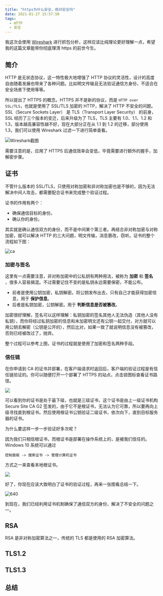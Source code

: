 ```yaml
---
title: "https为什么安全，绝对安全吗"
date: 2021-01-27 15:57:50
tags:
  - HTTP
  - 安全
---
```


我这次会使用 [Wireshark](https://www.wireshark.org/) 进行抓包分析，这样应该比纯理论更好理解一点，希望我的这篇文章能带你彻底理清 https 的前世今生。

## 简介

HTTP 是无状态协议，这一特性极大地增强了 HTTP 协议的灵活性，设计的高度自由随着发展也带来了各种问题。比如明文传输且无法验证通信方身份，不适合在安全场景下使用等等。

所以提出了 HTTPS 的概念。HTTPS  并不是新的协议，而是 `HTTP over SSL/TLS`，也就是使用了 SSL/TLS 加密的 HTTP，解决了 HTTP 不安全的问题。SSL（Secure Sockets Layer） 是 TLS（Transport Layer Security） 的前身，SSL 经历了三个版本的变迁，后来升级为了 TLS，TLS 主要有 1.0、1.1、1.2 和 1.3，版本越高兼容性越不好，现在大部分正在从 1.1 到 1.2 的迁移，部分使用 1.3，我们可以使用 Wireshark 过滤一下进行简单查看。

![Wireshark截图](https://gitee.com/sh1luo/imgs/raw/master/imgs/640.png)

需要注意的是，应用了 HTTPS 后通信效率会变低，毕竟需要进行额外的握手，加解密步骤。 

## 证书

不管什么版本的 SSL/TLS，只使用对称加密和非对称加密也是不够的，因为无法解决中间人攻击，都需要配合证书来完成整个验证过程。

证书的作用有两个：

- 确保通信目标的身份。
- 确认你的身份。

其实就是确认通信双方的身份，而不是中间某个第三者。再结合非对称加密与对称加密，就可以解决 HTTP 的三大问题，明文传输，消息篡改，窃听。证书的整个流程如下图：

![ca](https://gitee.com/sh1luo/imgs/raw/master/imgs/ca.png)

### 加密与签名

这里有一点需要注意，非对称加密中的公私钥有两种用法，被称为 **加密** 和 **签名** ，很多人容易搞混。不过需要记住不变的是私钥永远需要保密，不能公布。

- 前者是使用公钥加密，私钥解密。将公钥发布出去，只有自己才能获得加密信息，用于 **保护信息**。
- 后者是私钥加密，公钥解密。用于 **判断信息是否被篡改**。

加密很好理解，签名可以这样理解：私钥加密的签名其他人无法伪造（其他人没有私钥），而你将经过私钥加密的信息和未加密明文还有公钥一起交付，对方就可以用公钥去解密（公钥是公开的），然后比对，如果一致了就说明信息没有被篡改，否则已经被改过了，抛弃。

整个过程可以参考上图，证书的过程就是使用了加密和签名两种手段。

### 信任链

在你申请到 CA 的证书并部署，在客户端请求时返回后，客户端的验证过程是有信任链验证的。你可以随便打开一个部署了 HTTPS 的站点，点击锁图标查看证书路径。

![](https://gitee.com/sh1luo/imgs/raw/master/imgs/image-20210129114612091.png)

可以看到你的证书是处于最下级，也就是三级证书，这个证书是由上一级证书机构 Secure Site CA G2 签发的，由于它不是根证书，无法认为它可靠，所以要再向上级寻找直到根证书。然后使用根证书公钥验证二级证书，依次向下，直到目标服务器的证书。

为什么要这样一步一步验证好多次呢？

因为我们只相信根证书，而根证书是部署在操作系统上的，是被我们信任的。Windows 10 系统可以通过

````
控制面板 -> 搜索证书 -> 管理计算机证书 
````

方式之一来查看本地根证书。

![](https://gitee.com/sh1luo/imgs/raw/master/imgs/Snipaste_2021-01-28_21-32-27.png)

好了，你现在应该大致明白了证书的验证过程，再来一张图看总结一下。

![640](../../../640.png)

到现在，我们已经利用证书机制确保了通信双方的身份，解决了不安全的问题之一。

## RSA

RSA 是非对称加密算法之一，传统的 TLS 都是使用的 RSA 加密算法。

## TLS1.2



## TLS1.3



## 总结